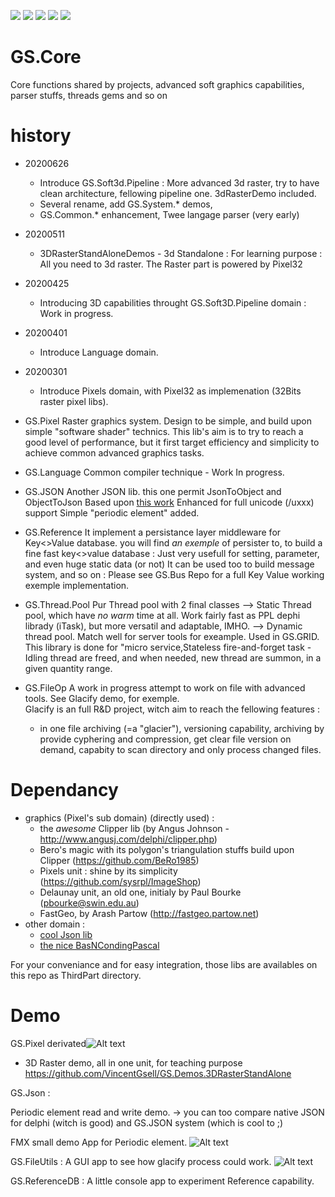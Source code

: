 [![](https://tokei.rs/b1/github/VincentGsell/GS.Core?category=code)](https://github.com//VincentGsell/GS.Core)
[![](https://tokei.rs/b1/github/VincentGsell/GS.Core?category=files)](https://github.com//VincentGsell/GS.Core)
[![](https://tokei.rs/b1/github/VincentGsell/GS.Core?category=lines)](https://github.com//VincentGsell/GS.Core)
[![](https://tokei.rs/b1/github/VincentGsell/GS.Core?category=blanks)](https://github.com//VincentGsell/GS.Core)
[![](https://tokei.rs/b1/github/VincentGsell/GS.Core?category=comments)](https://github.com//VincentGsell/GS.Core)

# GS.Core
  Core functions shared by projects, advanced soft graphics capabilities, parser stuffs, threads gems and so on

# history

- 20200626 
	- Introduce GS.Soft3d.Pipeline : More advanced 3d raster, try to have clean architecture, fellowing pipeline one. 3dRasterDemo included.
	- Several rename, add GS.System.* demos, 
	- GS.Common.* enhancement, Twee langage parser (very early)
- 20200511 
	- 3DRasterStandAloneDemos - 3d Standalone : For learning purpose : All you need to 3d raster. The Raster part is powered by Pixel32
- 20200425 
	- Introducing 3D capabilities throught GS.Soft3D.Pipeline domain : Work in progress.
- 20200401 
	- Introduce Language domain.
- 20200301 
	- Introduce Pixels domain, with Pixel32 as implemenation (32Bits raster pixel libs).


- GS.Pixel
  Raster graphics system. Design to be simple, and build upon simple "software shader" technics.
  This lib's aim is to try to reach a good level of performance, but it first target efficiency and simplicity to achieve common advanced graphics tasks.

- GS.Language
  Common compiler technique - Work In progress.
  
- GS.JSON
  Another JSON lib. this one permit JsonToObject and ObjectToJson
  Based upon [this work](https://github.com/rilyu/json4delphi) 
  Enhanced for full unicode (/uxxx) support
  Simple "periodic element" added.
  
- GS.Reference
  It implement a persistance layer middleware for Key<>Value database.
  you will find *an exemple* of persister to, to build a fine  fast key<>value database : Just very usefull for setting, parameter, and even huge static data (or not)
  It can be used too to build message system, and so on : Please see GS.Bus Repo for a full Key Value working exemple implementation.
  
- GS.Thread.Pool
  Pur Thread pool with 2 final classes 
  --> Static Thread pool, which have *no warm* time at all. Work fairly fast as PPL dephi librady (iTask), but more versatil and adaptable, IMHO.
  --> Dynamic thread pool. Match well for server tools for exeample. Used in GS.GRID.
  This library is done for "micro service,Stateless fire-and-forget task - 
  Idling thread are freed, and when needed, new thread are summon, in a given quantity range.

- GS.FileOp
  A work in progress attempt to work on file with advanced tools. See Glacify demo, for exemple.	 
  Glacify is an full R&D project, witch aim to reach the fellowing features : 
  - in one file archiving (=a "glacier"), versioning capability, archiving by provide cyphering and compression, get clear file version   on demand, capabity to scan directory and only process changed files.

# Dependancy

- graphics (Pixel's sub domain) (directly used) : 
  - the *awesome* Clipper lib (by Angus Johnson - http://www.angusj.com/delphi/clipper.php)
  - Bero's magic with its polygon's triangulation stuffs build upon Clipper (https://github.com/BeRo1985)
  - Pixels unit : shine by its simplicity (https://github.com/sysrpl/ImageShop)
  - Delaunay unit, an old one, initialy by Paul Bourke (pbourke@swin.edu.au)
  - FastGeo, by Arash Partow (http://fastgeo.partow.net)
- other domain : 
  - [cool Json lib](https://github.com/rilyu/json4delphi)     
  - [the nice BasNCondingPascal](https://github.com/Xor-el/BaseNcodingPascal)

For your conveniance and for easy integration, those libs are availables on this repo as ThirdPart directory.

# Demo

  GS.Pixel derivated![Alt text](/../master/Ressources/Pixel32tease.png?raw=true "Pixel32 Demos")
  
  - 3D Raster demo, all in one unit, for teaching purpose
  https://github.com/VincentGsell/GS.Demos.3DRasterStandAlone
  

  GS.Json : 
  
  Periodic element read and write demo.
  -> you can too compare native JSON for delphi (witch is good) and GS.JSON system (which is cool to ;)
  
  FMX small demo App for Periodic element. 
  ![Alt text](/../master/Ressources/fmxjsonperiodicdemo.png?raw=true "FMX JSON Demo")
 
  GS.FileUtils  :   A GUI app to see how glacify process could work.
  ![Alt text](/../master/Ressources/glacify.png?raw=true "Glacify RnD project")
  
  GS.ReferenceDB : A little console app to experiment Reference capability.
  
